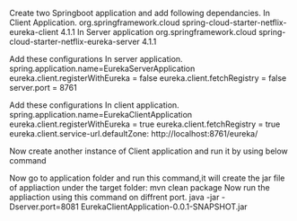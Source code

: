 Create two Springboot application and add following dependancies.
In Client Application.
<dependency>
    <groupId>org.springframework.cloud</groupId>
    <artifactId>spring-cloud-starter-netflix-eureka-client</artifactId>
    <version>4.1.1</version>
</dependency>
In  Server application
<dependency>
    <groupId>org.springframework.cloud</groupId>
    <artifactId>spring-cloud-starter-netflix-eureka-server</artifactId>
    <version>4.1.1</version>
</dependency>

Add these configurations In server application.
spring.application.name=EurekaServerApplication
eureka.client.registerWithEureka = false
eureka.client.fetchRegistry = false
server.port = 8761

Add these configurations In client application.
spring.application.name=EurekaClientApplication
eureka.client.registerWithEureka = true
eureka.client.fetchRegistry = true
eureka.client.service-url.defaultZone: http://localhost:8761/eureka/

Now create another instance of Client application and run it by using below command

Now go to application folder and run this command,it will create the jar file of appliaction under the target folder: 
mvn clean package
Now run the appliaction using this command on diffrent port.
java -jar -Dserver.port=8081 EurekaClientApplication-0.0.1-SNAPSHOT.jar
